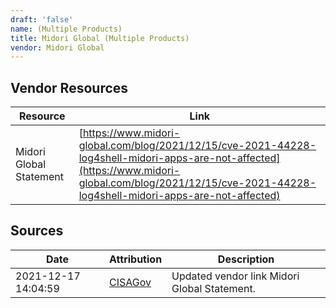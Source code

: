 ```yaml
---
draft: 'false'
name: (Multiple Products)
title: Midori Global (Multiple Products)
vendor: Midori Global
---
```


## Vendor Resources
| Resource | Link |
| --- | --- |
| Midori Global Statement | [https://www.midori-global.com/blog/2021/12/15/cve-2021-44228-log4shell-midori-apps-are-not-affected](https://www.midori-global.com/blog/2021/12/15/cve-2021-44228-log4shell-midori-apps-are-not-affected) |



## Sources
| Date | Attribution | Description |
| --- | --- | --- |
| 2021-12-17 14:04:59 | [CISAGov](https://raw.githubusercontent.com/cisagov/log4j-affected-db/develop/README.md) | Updated vendor link Midori Global Statement.  |
